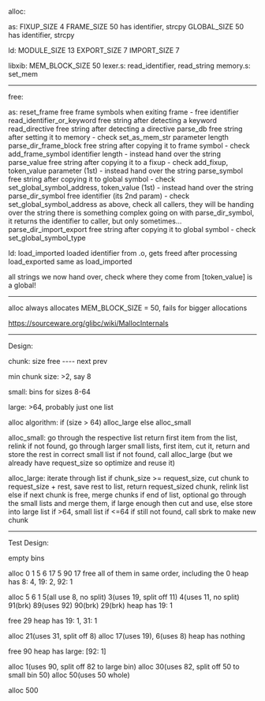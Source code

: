 alloc:

as:
FIXUP_SIZE      4
FRAME_SIZE      50
    has identifier, strcpy
GLOBAL_SIZE     50
    has identifier, strcpy

ld:
MODULE_SIZE     13
EXPORT_SIZE     7
IMPORT_SIZE     7

libxib:
MEM_BLOCK_SIZE  50
    lexer.s: read_identifier, read_string
    memory.s: set_mem

-----

free:

as:
reset_frame                     free frame symbols when exiting frame - free identifier
read_identifier_or_keyword      free string after detecting a keyword
read_directive                  free string after detecting a directive
parse_db                        free string after setting it to memory - check set_as_mem_str parameter length
parse_dir_frame_block           free string after copying it to frame symbol - check add_frame_symbol identifier length - instead hand over the string
parse_value                     free string after copying it to a fixup - check add_fixup, token_value parameter (1st) - instead hand over the string
parse_symbol                    free string after copying it to global symbol - check set_global_symbol_address, token_value (1st) - instead hand over the string
parse_dir_symbol                free identifier (its 2nd param) - check set_global_symbol_address as above, check all callers, they will be handing over the string
                                there is something complex going on with parse_dir_symbol, it returns the identifier to caller, but only sometimes...
parse_dir_import_export         free string after copying it to global symbol - check set_global_symbol_type

ld:
load_imported                   loaded identifier from .o, gets freed after processing
load_exported                   same as load_imported

all strings we now hand over, check where they come from
[token_value] is a global!

-----

alloc always allocates MEM_BLOCK_SIZE = 50, fails for bigger allocations

https://sourceware.org/glibc/wiki/MallocInternals

-----

Design:

chunk:
    size
    free
    ----
    next
    prev

min chunk size: >2, say 8

small: bins for sizes 8-64

large:
    >64, probably just one list

alloc algorithm:
    if (size > 64) alloc_large
    else alloc_small

alloc_small:
    go through the respective list
    return first item from the list, relink
    if not found, go through larger small lists, first item, cut it, return and store the rest in correct small list
    if not found, call alloc_large (but we already have request_size so optimize and reuse it)

alloc_large:
    iterate through list
    if chunk_size >= request_size, cut chunk to request_size + rest, save rest to list, return request_sized chunk, relink list
    else if next chunk is free, merge chunks
    if end of list, optional go through the small lists and merge them, if large enough then cut and use, else store into large list if >64, small list if <=64
    if still not found, call sbrk to make new chunk

-----

Test Design:

empty bins

alloc 0 1 5 6 17 5 90 17
free all of them in same order, including the 0
heap has 8: 4, 19: 2, 92: 1

alloc 5 6 1 5(all use 8, no split) 3(uses 19, split off 11) 4(uses 11, no split) 91(brk) 89(uses 92) 90(brk) 29(brk)
heap has 19: 1

free 29
heap has 19: 1, 31: 1

alloc 21(uses 31, split off 8)
alloc 17(uses 19), 6(uses 8)
heap has nothing

free 90
heap has large: [92: 1]

alloc 1(uses 90, split off 82 to large bin)
alloc 30(uses 82, split off 50 to small bin 50)
alloc 50(uses 50 whole)

alloc 500
